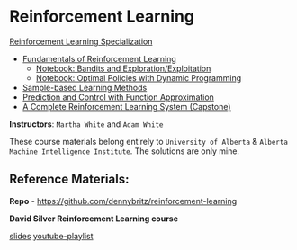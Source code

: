 # Reinforcement Learning

[Reinforcement Learning Specialization](https://www.coursera.org/specializations/reinforcement-learning)
+ [Fundamentals of Reinforcement Learning](https://www.coursera.org/learn/fundamentals-of-reinforcement-learning)
  + [Notebook: Bandits and Exploration/Exploitation](https://nbviewer.jupyter.org/github/ChanchalKumarMaji/Reinforcement-Learning-Specialization/blob/master/Fundamentals%20of%20Reinforcement%20Learning/Week%201/Notebook%3A%20Bandits%20and%20Exploration-Exploitation/C1M1-Assignment1-v8.ipynb)
  + [Notebook: Optimal Policies with Dynamic Programming](https://nbviewer.jupyter.org/github/ChanchalKumarMaji/Reinforcement-Learning-Specialization/blob/master/Fundamentals%20of%20Reinforcement%20Learning/Week%204/Notebook%3A%20Optimal%20Policies%20with%20Dynamic%20Programming/C1M4_Assignment2-v2.ipynb)
+ [Sample-based Learning Methods](https://www.coursera.org/learn/sample-based-learning-methods)
+ [Prediction and Control with Function Approximation](https://www.coursera.org/learn/prediction-control-function-approximation)
+ [A Complete Reinforcement Learning System (Capstone)](https://www.coursera.org/learn/complete-reinforcement-learning-system)

**Instructors**: `Martha White` and `Adam White`

These course materials belong entirely to `University of Alberta` & `Alberta Machine Intelligence Institute`. The solutions are only mine.

## Reference Materials:

**Repo** - https://github.com/dennybritz/reinforcement-learning

**David Silver Reinforcement Learning course**

  [slides](http://www0.cs.ucl.ac.uk/staff/d.silver/web/Teaching.html)
  [youtube-playlist](https://www.youtube.com/playlist?list=PLqYmG7hTraZDM-OYHWgPebj2MfCFzFObQ)
